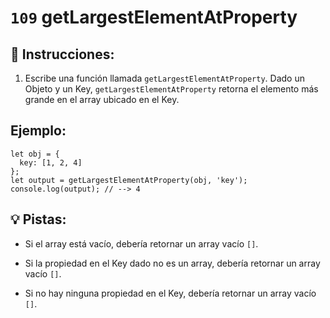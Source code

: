 # `109` getLargestElementAtProperty

## 📝 Instrucciones:

1. Escribe una función llamada `getLargestElementAtProperty`. Dado un Objeto y un Key, `getLargestElementAtProperty` retorna el elemento más grande en el array ubicado en el Key.

## Ejemplo:

```Js
let obj = {
  key: [1, 2, 4]
};
let output = getLargestElementAtProperty(obj, 'key');
console.log(output); // --> 4
```
## 💡 Pistas:

+ Si el array está vacío, debería retornar un array vacío `[]`.

+ Si la propiedad en el Key dado no es un array, debería retornar un array vacío `[]`.

+ Si no hay ninguna propiedad en el Key, debería retornar un array vacío `[]`.
